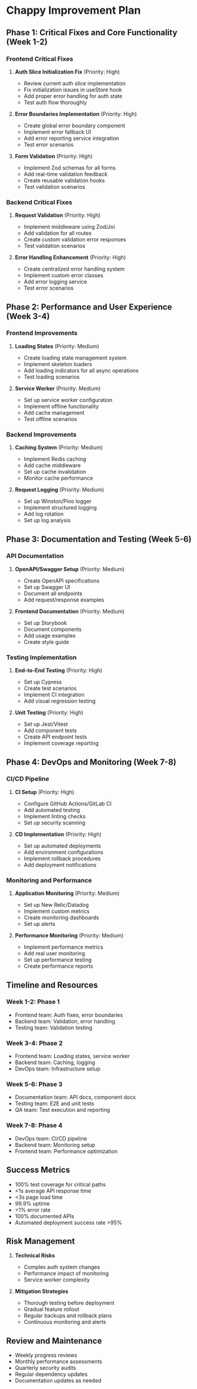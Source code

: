 # Chappy Improvement Plan

## Phase 1: Critical Fixes and Core Functionality (Week 1-2)

### Frontend Critical Fixes
1. **Auth Slice Initialization Fix** (Priority: High)
   - Review current auth slice implementation
   - Fix initialization issues in useStore hook
   - Add proper error handling for auth state
   - Test auth flow thoroughly

2. **Error Boundaries Implementation** (Priority: High)
   - Create global error boundary component
   - Implement error fallback UI
   - Add error reporting service integration
   - Test error scenarios

3. **Form Validation** (Priority: High)
   - Implement Zod schemas for all forms
   - Add real-time validation feedback
   - Create reusable validation hooks
   - Test validation scenarios

### Backend Critical Fixes
1. **Request Validation** (Priority: High)
   - Implement middleware using Zod/Joi
   - Add validation for all routes
   - Create custom validation error responses
   - Test validation scenarios

2. **Error Handling Enhancement** (Priority: High)
   - Create centralized error handling system
   - Implement custom error classes
   - Add error logging service
   - Test error scenarios

## Phase 2: Performance and User Experience (Week 3-4)

### Frontend Improvements
1. **Loading States** (Priority: Medium)
   - Create loading state management system
   - Implement skeleton loaders
   - Add loading indicators for all async operations
   - Test loading scenarios

2. **Service Worker** (Priority: Medium)
   - Set up service worker configuration
   - Implement offline functionality
   - Add cache management
   - Test offline scenarios

### Backend Improvements
1. **Caching System** (Priority: Medium)
   - Implement Redis caching
   - Add cache middleware
   - Set up cache invalidation
   - Monitor cache performance

2. **Request Logging** (Priority: Medium)
   - Set up Winston/Pino logger
   - Implement structured logging
   - Add log rotation
   - Set up log analysis

## Phase 3: Documentation and Testing (Week 5-6)

### API Documentation
1. **OpenAPI/Swagger Setup** (Priority: Medium)
   - Create OpenAPI specifications
   - Set up Swagger UI
   - Document all endpoints
   - Add request/response examples

2. **Frontend Documentation** (Priority: Medium)
   - Set up Storybook
   - Document components
   - Add usage examples
   - Create style guide

### Testing Implementation
1. **End-to-End Testing** (Priority: High)
   - Set up Cypress
   - Create test scenarios
   - Implement CI integration
   - Add visual regression testing

2. **Unit Testing** (Priority: High)
   - Set up Jest/Vitest
   - Add component tests
   - Create API endpoint tests
   - Implement coverage reporting

## Phase 4: DevOps and Monitoring (Week 7-8)

### CI/CD Pipeline
1. **CI Setup** (Priority: High)
   - Configure GitHub Actions/GitLab CI
   - Add automated testing
   - Implement linting checks
   - Set up security scanning

2. **CD Implementation** (Priority: High)
   - Set up automated deployments
   - Add environment configurations
   - Implement rollback procedures
   - Add deployment notifications

### Monitoring and Performance
1. **Application Monitoring** (Priority: Medium)
   - Set up New Relic/Datadog
   - Implement custom metrics
   - Create monitoring dashboards
   - Set up alerts

2. **Performance Monitoring** (Priority: Medium)
   - Implement performance metrics
   - Add real user monitoring
   - Set up performance testing
   - Create performance reports

## Timeline and Resources

### Week 1-2: Phase 1
- Frontend team: Auth fixes, error boundaries
- Backend team: Validation, error handling
- Testing team: Validation testing

### Week 3-4: Phase 2
- Frontend team: Loading states, service worker
- Backend team: Caching, logging
- DevOps team: Infrastructure setup

### Week 5-6: Phase 3
- Documentation team: API docs, component docs
- Testing team: E2E and unit tests
- QA team: Test execution and reporting

### Week 7-8: Phase 4
- DevOps team: CI/CD pipeline
- Backend team: Monitoring setup
- Frontend team: Performance optimization

## Success Metrics
- 100% test coverage for critical paths
- <1s average API response time
- <3s page load time
- 99.9% uptime
- <1% error rate
- 100% documented APIs
- Automated deployment success rate >95%

## Risk Management
1. **Technical Risks**
   - Complex auth system changes
   - Performance impact of monitoring
   - Service worker complexity

2. **Mitigation Strategies**
   - Thorough testing before deployment
   - Gradual feature rollout
   - Regular backups and rollback plans
   - Continuous monitoring and alerts

## Review and Maintenance
- Weekly progress reviews
- Monthly performance assessments
- Quarterly security audits
- Regular dependency updates
- Documentation updates as needed